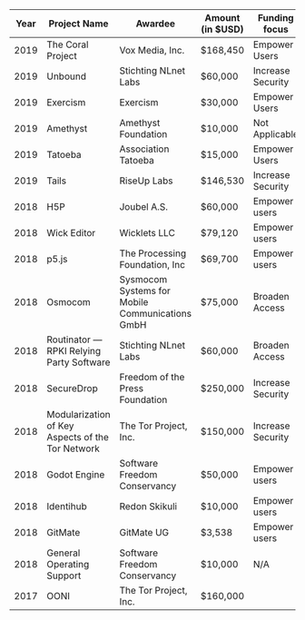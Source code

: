 |Year| Project Name  | Awardee  |  Amount (in $USD) |  Funding focus | Project website  |
|---|---|---|---|---|---|
|2019| The Coral Project  | Vox Media, Inc.  | $168,450  | Empower Users  |  https://coral.voxmedia.com |
|2019| Unbound | Stichting NLnet Labs  | $60,000 | Increase Security | https://nlnetlabs.nl/projects/unbound/about/ |
|2019| Exercism | Exercism | $30,000 | Empower Users | https://exercism.io/ |
|2019| Amethyst |  Amethyst Foundation | $10,000 | Not Applicable | https://www.amethyst.rs/ |
|2019| Tatoeba | Association Tatoeba | $15,000 | Empower Users | https://tatoeba.org |
|2019| Tails | RiseUp Labs | $146,530 | Increase Security | https://tails.boum.org/ |
|2018| H5P | Joubel A.S. | $60,000 | Empower users | H5P.org |
|2018| Wick Editor | Wicklets LLC | $79,120 | Empower users | www.wickeditor.com |
|2018| p5.js | The Processing Foundation, Inc  | $69,700 | Empower users | https://p5js.org/MOSS |
|2018| Osmocom | Sysmocom Systems for Mobile Communications GmbH | $75,000 | Broaden Access | https://osmocom.org/projects/cellular-infrastructure |
|2018| Routinator — RPKI Relying Party Software | Stichting NLnet Labs | $60,000 | Broaden Access | https://nlnetlabs.nl/projects/rpki/routinator/ |
|2018| SecureDrop | Freedom of the Press Foundation | $250,000 | Increase Security | https://securedrop.org |
|2018| Modularization of Key Aspects of the Tor Network| The Tor Project, Inc.| $150,000 | Increase Security | https://torproject.org|
|2018| Godot Engine | Software Freedom Conservancy | $50,000 | Empower users | https://godotengine.org |
|2018| Identihub | Redon Skikuli | $10,000 | Empower users | https://identihub.co |
|2018| GitMate | GitMate UG | $3,538 | Empower users |  |
|2018| General Operating Support | Software Freedom Conservancy | $10,000 | N/A |
|2017| OONI | The Tor Project, Inc. | $160,000 | | https://ooni.torproject.org/ |
